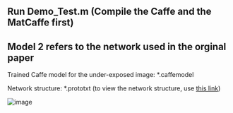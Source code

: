 ## Run Demo_Test.m (Compile the Caffe and the MatCaffe first)

## Model 2 refers to the network used in the orginal paper

Trained Caffe model for the under-exposed image: *.caffemodel

Network structure: *.prototxt (to view the network structure, use [this link](http://ethereon.github.io/netscope/#/editor))


![image](https://github.com/csjcai/SICE/blob/master/Model%202/model2.bmp)
